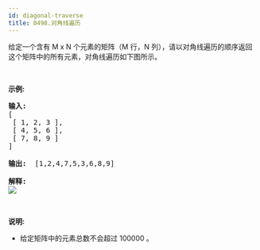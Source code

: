 ```yaml
---
id: diagonal-traverse
title: 0498.对角线遍历
---
```

给定一个含有 M x N 个元素的矩阵（M 行，N 列），请以对角线遍历的顺序返回这个矩阵中的所有元素，对角线遍历如下图所示。

 

**示例:**


<pre><strong>输入:</strong><br/>[<br/> [ 1, 2, 3 ],<br/> [ 4, 5, 6 ],<br/> [ 7, 8, 9 ]<br/>]<br/><br/><strong>输出:</strong>  [1,2,4,7,5,3,6,8,9]<br/><br/><strong>解释:</strong><br/><img src="https://assets.leetcode-cn.com/aliyun-lc-upload/uploads/2018/10/12/diagonal_traverse.png"/><br/></pre>

 

**说明:**

- 给定矩阵中的元素总数不会超过 100000 。